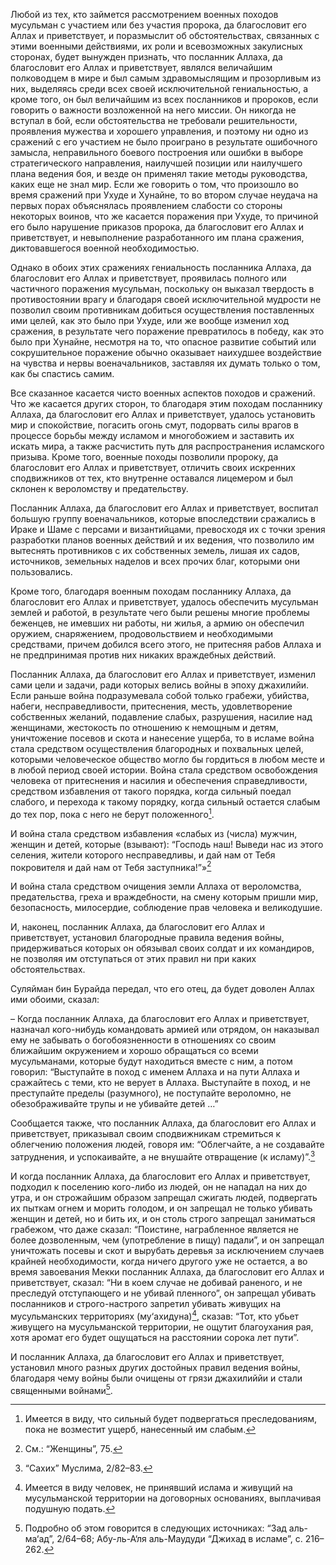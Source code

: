 Любой из тех, кто займется рассмотрением военных походов мусульман с участием или без участия пророка, да благословит его Аллах и приветствует, и поразмыслит об обстоятельствах, связанных с этими военными действиями, их роли и всевозможных закулисных сторонах, будет вынужден признать, что посланник Аллаха, да благословит его Аллах и приветствует, являлся величайшим полководцем в мире и был самым здравомыслящим и прозорливым из них, выделяясь среди всех своей исключительной гениальностью, а кроме того, он был величайшим из всех посланников и пророков, если говорить о важности возложенной на него миссии. Он никогда не вступал в бой, если обстоятельства не требовали решительности, проявления мужества и хорошего управления, и поэтому ни одно из сражений с его участием не было проиграно в результате ошибочного замысла, неправильного боевого построения или ошибки в выборе стратегического направления, наилучшей позиции или наилучшего плана ведения боя, и везде он применял такие методы руководства, каких еще не знал мир. Если же говорить о том, что произошло во время сражений при Ухуде и Хунайне, то во втором случае неудача на первых порах объяснялась проявлением слабости со стороны некоторых воинов, что же касается поражения при Ухуде, то причиной его было нарушение приказов пророка, да благословит его Аллах и приветствует, и невыполнение разработанного им плана сражения, диктовавшегося военной необходимостью.

Однако в обоих этих сражениях гениальность посланника Аллаха, да благословит его Аллах и приветствует, проявилась полного или частичного поражения мусульман, поскольку он выказал твердость в противостоянии врагу и благодаря своей исключительной мудрости не позволил своим противникам добиться осуществления поставленных ими целей, как это было при Ухуде, или же вообще изменил ход сражения, в результате чего поражение превратилось в победу, как это было при Хунайне, несмотря на то, что опасное развитие событий или сокрушительное поражение обычно оказывает наихудшее воздействие на чувства и нервы военачальников, заставляя их думать только о том, как бы спастись самим.

Все сказанное касается чисто военных аспектов походов и сражений. Что же касается других сторон, то благодаря этим походам посланнику Аллаха, да благословит его Аллах и приветствует, удалось установить мир и спокойствие, погасить огонь смут, подорвать силы врагов в процессе борьбы между исламом и многобожием и заставить их искать мира, а также расчистить путь для распространения исламского призыва. Кроме того, военные походы позволили пророку, да благословит его Аллах и приветствует, отличить своих искренних сподвижников от тех, кто внутренне оставался лицемером и был склонен к вероломству и предательству.

Посланник Аллаха, да благословит его Аллах и приветствует, воспитал большую группу военачальников, которые впоследствии сражались в Ираке и Шаме с персами и византийцами, превосходя их с точки зрения разработки планов военных действий и их ведения, что позволило им вытеснять противников с их собственных земель, лишая их садов, источников, земельных наделов и всех прочих благ, которыми они пользовались.

Кроме того, благодаря военным походам посланнику Аллаха, да благословит его Аллах и приветствует, удалось обеспечить мусульман землей и работой, в результате чего были решены многие проблемы беженцев, не имевших ни работы, ни жилья, а армию он обеспечил оружием, снаряжением, продовольствием и необходимыми средствами, причем добился всего этого, не притесняя рабов Аллаха и не предпринимая против них никаких враждебных действий.

Посланник Аллаха, да благословит его Аллах и приветствует, изменил сами цели и задачи, ради которых велись войны в эпоху джахилийи. Если раньше война подразумевала собой только грабежи, убийства, набеги, несправедливости, притеснения, месть, удовлетворение собственных желаний, подавление слабых, разрушения, насилие над женщинами, жестокость по отношению к немощным и детям, уничтожение посевов и скота и нанесение ущерба, то в исламе война стала средством осуществления благородных и похвальных целей, которыми человеческое общество могло бы гордиться в любом месте и в любой период своей истории. Война стала средством освобождения человека от притеснения и насилия и обеспечения справедливости, средством избавления от такого порядка, когда сильный поедал слабого, и перехода к такому порядку, когда сильный остается слабым до тех пор, пока с него не берут положенного[^1].

И война стала средством избавления «слабых из (числа) мужчин, женщин и детей, которые (взывают): “Господь наш! Выведи нас из этого селения, жители которого несправедливы, и дай нам от Тебя покровителя и дай нам от Тебя заступника!”»[^2]

И война стала средством очищения земли Аллаха от вероломства, предательства, греха и враждебности, на смену которым пришли мир, безопасность, милосердие, соблюдение прав человека и великодушие.

И, наконец, посланник Аллаха, да благословит его Аллах и приветствует, установил благородные правила ведения войны, придерживаться которых он обязывал своих солдат и их командиров, не позволяя им отступаться от этих правил ни при каких обстоятельствах.

Суляйман бин Бурайда передал, что его отец, да будет доволен Аллах ими обоими, сказал:

– Когда посланник Аллаха, да благословит его Аллах и приветствует, назначал кого-нибудь командовать армией или отрядом, он наказывал ему не забывать о богобоязненности в отношениях со своим ближайшим окружением и хорошо обращаться со всеми мусульманами, которые будут находиться вместе с ним, а потом говорил: “Выступайте в поход с именем Аллаха и на пути Аллаха и сражайтесь с теми, кто не верует в Аллаха. Выступайте в поход, и не преступайте пределы (разумного), не поступайте вероломно, не обезображивайте трупы и не убивайте детей …”

Сообщается также, что посланник Аллаха, да благословит его Аллах и приветствует, приказывал своим сподвижникам стремиться к облегчению положения людей, говоря им: “Облегчайте, а не создавайте затруднения, и успокаивайте, а не внушайте отвращение (к исламу)”.[^3]

И когда посланник Аллаха, да благословит его Аллах и приветствует, подходил к поселению кого-либо из людей, он не нападал на них до утра, и он строжайшим образом запрещал сжигать людей, подвергать их пыткам огнем и морить голодом, и он запрещал не только убивать женщин и детей, но и бить их, и он столь строго запрещал заниматься грабежом, что даже сказал: “Поистине, награбленное является не более дозволенным, чем (употребление в пищу) падали”, и он запрещал уничтожать посевы и скот и вырубать деревья за исключением случаев крайней необходимости, когда ничего другого уже не остается, а во время завоевания Мекки посланник Аллаха, да благословит его Аллах и приветствует, сказал: “Ни в коем случае не добивай раненого, и не преследуй отступающего и не убивай пленного”, он запрещал убивать посланников и строго-настрого запретил убивать живущих на мусульманских территориях (му‘ахидуна)[^4], сказав: “Тот, кто убьет живущего на мусульманской территории, не ощутит благоухания рая, хотя аромат его будет ощущаться на расстоянии сорока лет пути”.

И посланник Аллаха, да благословит его Аллах и приветствует, установил много разных других достойных правил ведения войны, благодаря чему войны были очищены от грязи джахилиййи и стали священными войнами[^5].

[^1]: Имеется в виду, что сильный будет подвергаться преследованиям, пока не возместит ущерб, нанесенный им слабым.

[^2]: См.: “Женщины”, 75.

[^3]: “Сахих” Муслима, 2/82–83.

[^4]: Имеется в виду человек, не принявший ислама и живущий на мусульманской территории на договорных основаниях, выплачивая подушную подать.

[^5]: Подробно об этом говорится в следующих источниках: “Зад аль-ма‘ад”, 2/64–68; Абу-ль-А‘ля аль-Маудуди “Джихад в исламе”, с. 216–262.


